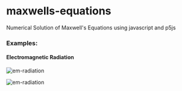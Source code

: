 # maxwells-equations
Numerical Solution of Maxwell's Equations using javascript and p5js

### Examples:
#### Electromagnetic Radiation
![em-radiation](https://github.com/TheMisterOdd/maxwells-equations/assets/36777501/881557fb-66a2-4901-94f1-0273ba3cb4b6)


![em-radiation](https://github.com/TheMisterOdd/maxwells-equations/assets/36777501/a9ae7c25-4f88-45e1-b9c2-2bee1daa80f0)


